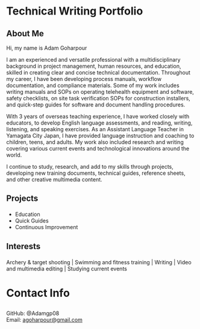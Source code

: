 # Technical Writing Portfolio

## About Me
<p>
Hi, my name is Adam Goharpour
<p>
I am an experienced and versatile professional with a multidisciplinary background in project management, human resources, and education, skilled in creating clear and concise technical documentation. Throughout my career, I have been developing process manuals, workflow documentation, and compliance materials. Some of my work includes writing manuals and SOPs on operating telehealth equipment and software, safety checklists, on site task verification SOPs for construction installers, and quick-step guides for software and document handling procedures.<p>
With 3 years of overseas teaching experience, I have worked closely with educators, to develop English language assessments, and reading, writing, listening, and speaking exercises. As an Assistant Language Teacher in Yamagata City Japan, I have provided language instruction and coaching to children, teens, and adults. My work also included research and writing covering various current events and technological innovations around the world.<p>
I continue to study, research, and add to my skills through projects, developing new training documents, technical guides, reference sheets, and other creative multimedia content.<p>

## Projects <p>

- Education 
- Quick Guides 
- Continuous Improvement 

## Interests <p>

Archery & target shooting | Swimming and fitness training | Writing | Video and multimedia editing | Studying current events <p>

# Contact Info <p>

GitHub: @Adamgp08 <br>
Email: agoharpour@gmail.com
